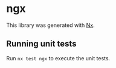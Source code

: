 # ngx

This library was generated with [Nx](https://nx.dev).

## Running unit tests

Run `nx test ngx` to execute the unit tests.
